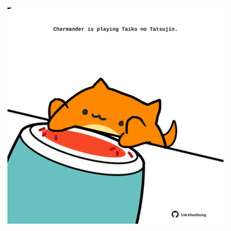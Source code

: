 <!-- built at 30/08/2022, 03:52:32 UTC -->
<p align="center">
  <img width="500" height="500" src="./ReadmeImage.svg">
</p>
